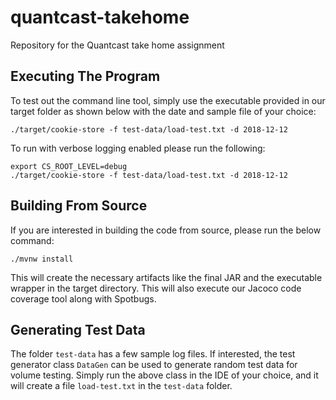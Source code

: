 # quantcast-takehome
Repository for the Quantcast take home assignment

## Executing The Program

To test out the command line tool, simply use the executable provided in our target folder as 
shown below with the date and sample file of your choice:

`./target/cookie-store -f test-data/load-test.txt -d 2018-12-12`

To run with verbose logging enabled please run the following:

    export CS_ROOT_LEVEL=debug
    ./target/cookie-store -f test-data/load-test.txt -d 2018-12-12

## Building From Source

If you are interested in building the code from source, please run the below command:

`./mvnw install`

This will create the necessary artifacts like the final JAR and the executable wrapper in the target
directory. This will also execute our Jacoco code coverage tool along with Spotbugs.

## Generating Test Data

The folder `test-data` has a few sample log files. If interested, the test generator class `DataGen` can
be used to generate random test data for volume testing. Simply run the above class in the IDE of
your choice, and it will create a file `load-test.txt` in the `test-data` folder.
